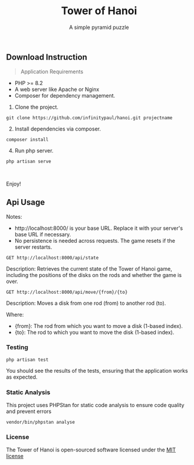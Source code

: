 <h1 align="center">Tower of Hanoi</h1>
<p align="center"> A simple pyramid puzzle</p>

<p>&nbsp;</p>

## Download Instruction

> Application Requirements
* PHP >= 8.2
* A web server like Apache or Nginx
* Composer for dependency management.

1. Clone the project.

```
git clone https://github.com/infinitypaul/hanoi.git projectname
```

2. Install dependencies via composer.

```
composer install 
```

4. Run php server.

```
php artisan serve
```

<p>&nbsp;</p>

Enjoy!


## Api Usage

Notes:
- http://localhost:8000/ is your base URL. Replace it with your server's base URL if necessary.
- No persistence is needed across requests. The game resets if the server restarts.

```
GET http://localhost:8000/api/state
```
Description: Retrieves the current state of the Tower of Hanoi game, including the positions of the disks on the rods and whether the game is over.



```
GET http://localhost:8000/api/move/{from}/{to}
```
Description: Moves a disk from one rod (from) to another rod (to).

Where:
* {from}: The rod from which you want to move a disk (1-based index).
* {to}: The rod to which you want to move the disk (1-based index).

### Testing
```
php artisan test
```
You should see the results of the tests, ensuring that the application works as expected.

### Static Analysis
This project uses PHPStan for static code analysis to ensure code quality and prevent errors
```
vendor/bin/phpstan analyse

```
### License

The  Tower of Hanoi is open-sourced software licensed under the [MIT license](http://opensource.org/licenses/MIT)



